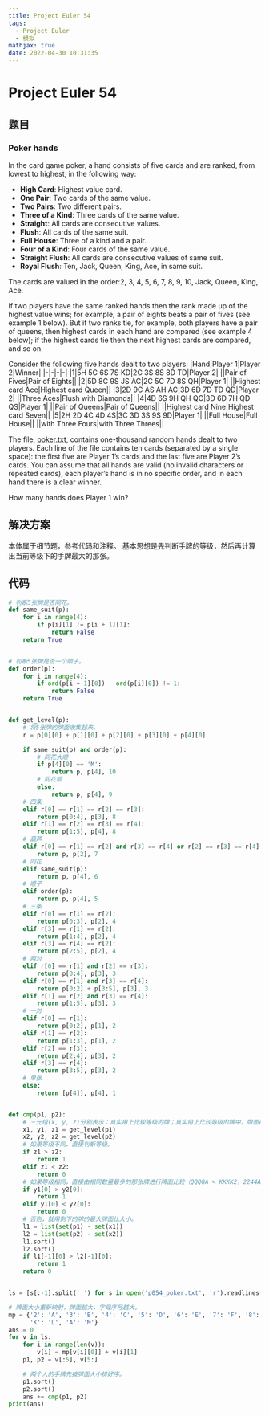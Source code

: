 ```yaml
---
title: Project Euler 54
tags:
  - Project Euler
  - 模拟
mathjax: true
date: 2022-04-30 10:31:35
---
```


<escape><!-- more --></escape>

# Project Euler 54

## 题目

### Poker hands

In the card game poker, a hand consists of five cards and are ranked, from lowest to highest, in the following way:

- **High Card**: Highest value card.
- **One Pair**: Two cards of the same value.
- **Two Pairs**: Two different pairs.
- **Three of a Kind**: Three cards of the same value.
- **Straight**: All cards are consecutive values.
- **Flush**: All cards of the same suit.
- **Full House**: Three of a kind and a pair.
- **Four of a Kind**: Four cards of the same value.
- **Straight Flush**: All cards are consecutive values of same suit.
- **Royal Flush**: Ten, Jack, Queen, King, Ace, in same suit.

The cards are valued in the order:2, 3, 4, 5, 6, 7, 8, 9, 10, Jack, Queen, King, Ace.

If two players have the same ranked hands then the rank made up of the highest value wins; for example, a pair of eights beats a pair of fives (see example 1 below). But if two ranks tie, for example, both players have a pair of queens, then highest cards in each hand are compared (see example 4 below); if the highest cards tie then the next highest cards are compared, and so on.

Consider the following five hands dealt to two players:
|Hand|Player 1|Player 2|Winner|
|-|-|-|-|
|1|5H 5C 6S 7S KD|2C 3S 8S 8D TD|Player 2|
||Pair of Fives|Pair of Eights||
|2|5D 8C 9S JS AC|2C 5C 7D 8S QH|Player 1|
||Highest card Ace|Highest card Queen||
|3|2D 9C AS AH AC|3D 6D 7D TD QD|Player 2|
||Three Aces|Flush with Diamonds||
|4|4D 6S 9H QH QC|3D 6D 7H QD QS|Player 1|
||Pair of Queens|Pair of Queens||
||Highest card Nine|Highest card Seven||
|5|2H 2D 4C 4D 4S|3C 3D 3S 9S 9D|Player 1|
||Full House|Full House||
||with Three Fours|with Three Threes||

The file, [poker.txt](./resources/p054_poker.txt), contains one-thousand random hands dealt to two players. Each line of the file contains ten cards (separated by a single space): the first five are Player 1’s cards and the last five are Player 2’s cards. You can assume that all hands are valid (no invalid characters or repeated cards), each player’s hand is in no specific order, and in each hand there is a clear winner.

How many hands does Player 1 win?

## 解决方案

本体属于细节题，参考代码和注释。
基本思想是先判断手牌的等级，然后再计算出当前等级下的手牌最大的那张。

## 代码

```py
# 判断5张牌是否同花。
def same_suit(p):
    for i in range(4):
        if p[i][1] != p[i + 1][1]:
            return False
    return True


# 判断5张牌是否一个顺子。
def order(p):
    for i in range(4):
        if ord(p[i + 1][0]) - ord(p[i][0]) != 1:
            return False
    return True


def get_level(p):
    # 将5张牌的牌面收集起来。
    r = p[0][0] + p[1][0] + p[2][0] + p[3][0] + p[4][0]

    if same_suit(p) and order(p):
        # 同花大顺
        if p[4][0] == 'M':
            return p, p[4], 10
        # 同花顺
        else:
            return p, p[4], 9
    # 四条
    elif r[0] == r[1] == r[2] == r[3]:
        return p[0:4], p[3], 8
    elif r[1] == r[2] == r[3] == r[4]:
        return p[1:5], p[4], 8
    # 葫芦
    elif r[0] == r[1] == r[2] and r[3] == r[4] or r[2] == r[3] == r[4] and r[0] == r[1]:
        return p, p[2], 7
    # 同花
    elif same_suit(p):
        return p, p[4], 6
    # 顺子
    elif order(p):
        return p, p[4], 5
    # 三条
    elif r[0] == r[1] == r[2]:
        return p[0:3], p[2], 4
    elif r[3] == r[1] == r[2]:
        return p[1:4], p[2], 4
    elif r[3] == r[4] == r[2]:
        return p[2:5], p[2], 4
    # 两对
    elif r[0] == r[1] and r[2] == r[3]:
        return p[0:4], p[3], 3
    elif r[0] == r[1] and r[3] == r[4]:
        return p[0:2] + p[3:5], p[3], 3
    elif r[1] == r[2] and r[3] == r[4]:
        return p[1:5], p[3], 3
    # 一对
    elif r[0] == r[1]:
        return p[0:2], p[1], 2
    elif r[1] == r[2]:
        return p[1:3], p[1], 2
    elif r[2] == r[3]:
        return p[2:4], p[3], 2
    elif r[3] == r[4]:
        return p[3:5], p[3], 2
    # 单张
    else:
        return [p[4]], p[4], 1


def cmp(p1, p2):
    # 三元组(x, y, z)分别表示：真实用上比较等级的牌；真实用上比较等级的牌中，牌面最大的那张；等级数
    x1, y1, z1 = get_level(p1)
    x2, y2, z2 = get_level(p2)
    # 如果等级不同，直接判断等级。
    if z1 > z2:
        return 1
    elif z1 < z2:
        return 0
    # 如果等级相同，直接由相同数量最多的那张牌进行牌面比较（QQQQA < KKKK2，2244A < 3355K）。
    if y1[0] > y2[0]:
        return 1
    elif y1[0] < y2[0]:
        return 0
    # 否则，就用剩下的牌的最大牌面比大小。
    l1 = list(set(p1) - set(x1))
    l2 = list(set(p2) - set(x2))
    l1.sort()
    l2.sort()
    if l1[-1][0] > l2[-1][0]:
        return 1
    return 0


ls = [s[:-1].split(' ') for s in open('p054_poker.txt', 'r').readlines()]

# 牌面大小重新映射，牌面越大，字母序号越大。
mp = {'2': 'A', '3': 'B', '4': 'C', '5': 'D', '6': 'E', '7': 'F', '8': 'G', '9': 'H', 'T': 'I', 'J': 'J', 'Q': 'K',
      'K': 'L', 'A': 'M'}
ans = 0
for v in ls:
    for i in range(len(v)):
        v[i] = mp[v[i][0]] + v[i][1]
    p1, p2 = v[:5], v[5:]

    # 两个人的手牌先按牌面大小排好序。
    p1.sort()
    p2.sort()
    ans += cmp(p1, p2)
print(ans)
```
